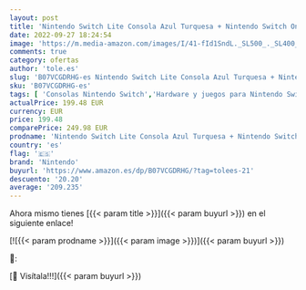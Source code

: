 ```yaml
---
layout: post
title: 'Nintendo Switch Lite Consola Azul Turquesa + Nintendo Switch Online 12 Meses  Código de descarga '
date: 2022-09-27 18:24:54
image: 'https://m.media-amazon.com/images/I/41-fId1SndL._SL500_._SL400_.jpg'
comments: true
category: ofertas
author: 'tole.es'
slug: 'B07VCGDRHG-es Nintendo Switch Lite Consola Azul Turquesa + Nintendo...'
sku: 'B07VCGDRHG-es'
tags: [ 'Consolas Nintendo Switch','Hardware y juegos para Nintendo Switch','Videojuegos','nintendo','🇪🇸', ]
actualPrice: 199.48 EUR
currency: EUR
price: 199.48
comparePrice: 249.98 EUR
prodname: 'Nintendo Switch Lite Consola Azul Turquesa + Nintendo Switch Online 12 Meses  Código de descarga '
country: 'es'
flag: '🇪🇸'
brand: 'Nintendo'
buyurl: 'https://www.amazon.es/dp/B07VCGDRHG/?tag=tolees-21'
descuento: '20.20'
average: '209.235'
---
```


Ahora mismo tienes [{{< param title >}}]({{< param buyurl >}}) en el siguiente enlace!

[![{{< param prodname >}}]({{< param image >}})]({{< param buyurl >}})

🔎:


[🛒 Visítala!!!]({{< param buyurl >}})
